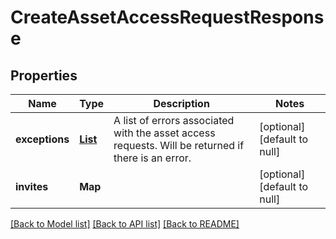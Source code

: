 # CreateAssetAccessRequestResponse
## Properties

| Name | Type | Description | Notes |
|------------ | ------------- | ------------- | -------------|
| **exceptions** | [**List**](CreateAssetAccessRequestErrorMessage_inner.md) | A list of errors associated with the asset access requests. Will be returned if there is an error. | [optional] [default to null] |
| **invites** | **Map** |  | [optional] [default to null] |

[[Back to Model list]](../README.md#documentation-for-models) [[Back to API list]](../README.md#documentation-for-api-endpoints) [[Back to README]](../README.md)

